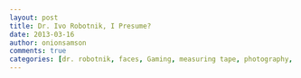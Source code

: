 ```yaml
---
layout: post
title: Dr. Ivo Robotnik, I Presume?
date: 2013-03-16
author: onionsamson
comments: true
categories: [dr. robotnik, faces, Gaming, measuring tape, photography, Sega, sonic the hedgehog]
---
```

<div class="
          image-block-outer-wrapper
          layout-caption-hidden
          design-layout-inline
          
          
          
        ">

      

      
        <figure class="sqs-block-image-figure">
          
        
        

        
          
            
              <span class="v6-visually-hidden">View fullsize</span>
              
          <div class="
                image-block-wrapper
                
          
        
                
              ">
            <img src="http://onionsamson.files.wordpress.com/2013/03/300de-robotnik-tape.jpg" alt="Robotnik-tape.jpg" /><img class="thumb-image" alt="Robotnik-tape.jpg" />
          </div>
        
            
          
        

        
      
        </figure>
      

    </div>

